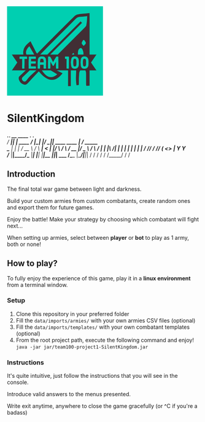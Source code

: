 


<img src="docs/team100_logo.png" alt="Team100" width="250"/>

# SilentKingdom 


  ________.__.__                 __   ____  __.__                  .___              
 /   _____|__|  |   ____   _____/  |_|    |/ _|__| ____   ____   __| _/____   _____  
 \_____  \|  |  | _/ __ \ /    \   __|      < |  |/    \ / ___\ / __ |/  _ \ /     \ 
 /        |  |  |_\  ___/|   |  |  | |    |  \|  |   |  / /_/  / /_/ (  <_> |  Y Y  \
/_______  |__|____/\___  |___|  |__| |____|__ |__|___|  \___  /\____ |\____/|__|_|  /
        \/             \/     \/             \/       \/_____/      \/            \/ 


## Introduction

The final total war game between light and darkness.

Build your custom armies from custom combatants, create random ones and export them for future games.

Enjoy the battle! Make your strategy by choosing which combatant will fight next...

When setting up armies, select between **player** or **bot** to play as 1 army, both or none! 

## How to play?
To fully enjoy the experience of this game, play it in a **linux environment** from a terminal window.

### Setup

1) Clone this repository in your preferred folder
2) Fill the `data/imports/armies/` with your own armies CSV files (optional)
3) Fill the `data/imports/templates/` with your own combatant templates (optional)
4) From the root project path, execute the following command and enjoy!<br>`java -jar jar/team100-project1-SilentKingdom.jar`

### Instructions
It's quite intuitive, just follow the instructions that you will see in the console.

Introduce valid answers to the menus presented.

Write exit anytime, anywhere to close the game gracefully (or ^C if you're a badass)
